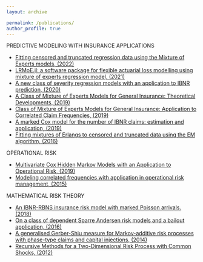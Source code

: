 ```yaml
---
layout: archive

permalink: /publications/
author_profile: true
---
```

PREDICTIVE MODELING WITH INSURANCE APPLICATIONS

 - [Fitting censored and truncated regression data using the Mixture of Experts models, (2022)](https://www.tandfonline.com/doi/full/10.1080/10920277.2021.2013896)
 - [LRMoE.jl: a software package for flexible actuarial loss modelling using mixture of experts regression model, (2021)](https://www.cambridge.org/core/journals/annals-of-actuarial-science/article/lrmoejl-a-software-package-for-insurance-loss-modelling-using-mixture-of-experts-regression-model/18B8F5C17733C4DBAF2F921E08372DD8)
 - [A new class of severity regression models with an application to IBNR prediction, (2020)](https://www.tandfonline.com/doi/full/10.1080/10920277.2020.1729813)
 - [A Class of Mixture of Experts Models for General Insurance: Theoretical Developments, (2019)](https://www.sciencedirect.com/science/article/pii/S0167668719303956)
 - [Class of Mixture of Experts Models for General Insurance: Application to Correlated Claim Frequencies, (2019)](https://papers.ssrn.com/sol3/papers.cfm?abstract_id=3315756)
 - [A marked Cox model for the number of IBNR claims: estimation and application, (2019)](https://www.cambridge.org/core/journals/astin-bulletin-journal-of-the-iaa/article/marked-cox-model-for-the-number-of-ibnr-claims-estimation-and-application/C80D405221CA5973F88AB21CE6F705EA)
 - [Fitting mixtures of Erlangs to censored and truncated data using the EM algorithm, (2016)](https://www.cambridge.org/core/journals/astin-bulletin-journal-of-the-iaa/article/fitting-mixtures-of-erlangs-to-censored-and-truncated-data-using-the-em-algorithm/9787666ED357E8CADCF773D3D49EB97B)
 
OPERATIONAL RISK

 - [Multivariate Cox Hidden Markov Models with an Application to Operational Risk, (2019)](https://www.tandfonline.com/doi/full/10.1080/03461238.2019.1598482)
 - [Modeling correlated frequencies with application in operational risk management, (2015)](https://papers.ssrn.com/sol3/papers.cfm?abstract_id=2708061)

MATHEMATICAL RISK THEORY

 - [An IBNR-RBNS insurance risk model with marked Poisson arrivals. (2018)](https://www.sciencedirect.com/science/article/pii/S0167668716301445)
 - [On a class of dependent Sparre Andersen risk models and a bailout application, (2016)](https://www.sciencedirect.com/science/article/pii/S0167668715302602)
 - [A generalised Gerber-Shiu measure for Markov-additive risk processes with phase-type claims and capital injections, (2014)](https://www.tandfonline.com/doi/full/10.1080/03461238.2011.636969)
 - [Recursive Methods for a Two-Dimensional Risk Process with Common Shocks, (2012)](https://www.sciencedirect.com/science/article/pii/S0167668711001156)
